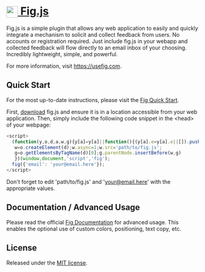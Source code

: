 # <a href="https://usefig.com"><img src="http://usefig.com/static/img/fig.png" width="30" style="vertical-align:bottom"> Fig.js</a>

Fig.js is a simple plugin that allows any web application to easily and quickly integrate a mechanism to solicit and collect feedback from users.
No accounts or registration required. Just include fig.js in your webapp and collected feedback will flow directly to an email inbox of
your choosing. Incredibly lightweight, simple, and powerful.

For more information, visit <https://usefig.com>.

## Quick Start

For the most up-to-date instructions, please visit the [Fig Quick Start][].

First, [download][] fig.js and ensure it is in a location accessible from your web application. Then, simply include the following
code snippet in the &lt;head&gt; of your webpage:

```javascript
<script>
  (function(y,o,d,a,w,g){y[a]=y[a]||function(){(y[a].e=y[a].e||[]).push(arguments)};
   w=o.createElement(d);w.async=1;w.src='path/to/fig.js';
   g=o.getElementsByTagName(d)[0];g.parentNode.insertBefore(w,g)
   })(window,document,'script','fig');
  fig({'email': 'your@email.here'});
</script>
```

Don't forget to edit 'path/to/fig.js' and 'your@email.here' with the appropriate values. 

## Documentation / Advanced Usage

Please read the official [Fig Documentation][] for advanced usage. This enables the optional use of custom colors, positioning, text copy, etc.

## License

Released under the [MIT license](LICENSE.md).

[download]: https://usefig.com/download
[Fig Quick Start]: https://usefig.com/quickstart
[Fig Documentation]: https://usefig.com/documentation
